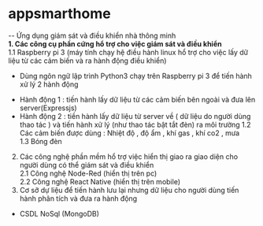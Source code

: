 # appsmarthome
-- Ứng dụng giám sát và điều khiển nhà thông minh <br/>
<b>1. Các công cụ phần cứng hổ trợ cho việc giám sát và điều khiển <br/></b>
1.1 Raspberry pi 3 (máy tính chạy hệ điều hành linux hổ trợ cho việc lấy dữ liệu từ các cảm biến và ra hành động điều khiển) <br/>
- Dùng ngôn ngữ lập trình Python3 chạy trên Raspberry pi 3 để tiến hành xử lý 2 hành động <br/>
+ Hành động 1 : tiến hành lấy dữ liệu từ các cảm biến bên ngoài và đưa lên server(Expressjs) <br/>
+ Hành động 2 : tiền hành lấy dữ liệu từ server về ( dữ liệu do người dùng thao tác ) và tiến hành xử lý (như thao tác bật tắt đèn) ra môi trường 
1.2 Các cảm biến được dùng : Nhiệt độ , độ ẩm , khí gas , khí co2 , mưa <br/>
1.3 Bóng đèn <br/>
2. Các công nghệ phần mềm hổ trợ việc hiển thị giao ra giao diện cho người dùng có thể giám sát và điều khiển <br/>
2.1 Công nghệ Node-Red (hiển thị trên pc) <br/>
2.2 Công nghệ React Native (hiển thị trên mobile) <br/>
3. Cơ sỡ dự liệu để tiến hành lưu lại nhưng dữ liệu cho người dùng tiến hành phân tích và đưa ra hành động <br/>
- CSDL NoSql (MongoDB)


